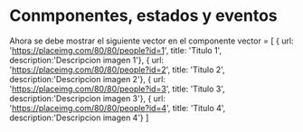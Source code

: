 # Conmponentes, estados y eventos
Ahora se debe mostrar el siguiente vector en el componente
vector = [
    {   url: 'https://placeimg.com/80/80/people?id=1', 
        title: 'Titulo 1', 
        description:'Descripcion imagen 1'},
    {   url: 'https://placeimg.com/80/80/people?id=2', 
        title: 'Titulo 2', 
        description:'Descripcion imagen 2'},
    {   url: 'https://placeimg.com/80/80/people?id=3', 
        title: 'Titulo 3', 
        description:'Descripcion imagen 3'},
    {   url: 'https://placeimg.com/80/80/people?id=4', 
        title: 'Titulo 4', 
        description:'Descripcion imagen 4'}
    ]


